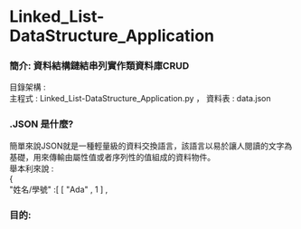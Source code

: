 # Linked_List-DataStructure_Application
### 簡介: 資料結構鏈結串列實作類資料庫CRUD
目錄架構 : <br>
主程式 : Linked_List-DataStructure_Application.py ， 資料表 : data.json
### .JSON 是什麼?<br>
簡單來說JSON就是一種輕量級的資料交換語言，該語言以易於讓人閱讀的文字為基礎，用來傳輸由屬性值或者序列性的值組成的資料物件。<br>
舉本利來說 : <br>
{ <br>
    "姓名/學號" :[
        [ 
            "Ada" , 
            1
         ] ,
### 目的: 
